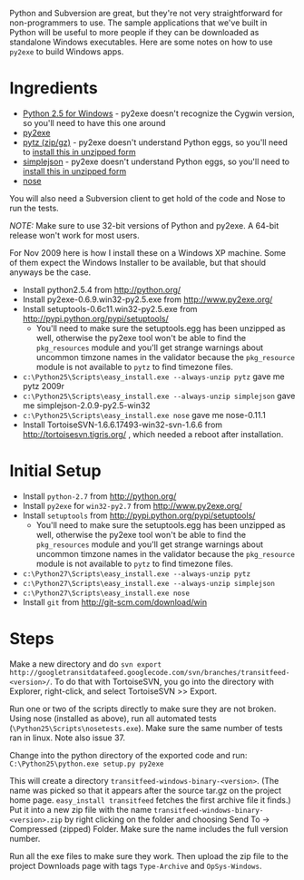Python and Subversion are great, but they're not very straightforward for non-programmers to use.  The sample applications that we've built in Python will be useful to more people if they can be downloaded as standalone Windows executables.  Here are some notes on how to use `py2exe` to build Windows apps.

# Ingredients

* [Python 2.5 for Windows](http://www.python.org/download/releases/) - py2exe doesn't recognize the Cygwin version, so you'll need to have this one around
* [py2exe](http://sourceforge.net/projects/py2exe/files/)
* [pytz (zip/gz)](http://pypi.python.org/pypi/pytz/) - py2exe doesn't understand Python eggs, so you'll need to [install this in unzipped form](http://www.py2exe.org/index.cgi/ExeWithEggs)
* [simplejson](http://pypi.python.org/pypi/simplejson/) - py2exe doesn't understand Python eggs, so you'll need to [install this in unzipped form](http://www.py2exe.org/index.cgi/ExeWithEggs)
* [nose](http://code.google.com/p/python-nose/)

You will also need a Subversion client to get hold of the code and Nose to run the tests.

*NOTE:* Make sure to use 32-bit versions of Python and py2exe.  A 64-bit release won't work for most users.

For Nov 2009 here is how I install these on a Windows XP machine. Some of them expect the Windows Installer to be available, but that should anyways be the case.

* Install python2.5.4 from http://python.org/
* Install py2exe-0.6.9.win32-py2.5.exe from http://www.py2exe.org/
* Install setuptools-0.6c11.win32-py2.5.exe from http://pypi.python.org/pypi/setuptools/
  * You'll need to make sure the setuptools.egg has been unzipped as well, otherwise the py2exe tool won't be able to find the `pkg_resources` module and you'll get strange warnings about uncommon timzone names in the validator because the `pkg_resource` module is not available to `pytz` to find timezone files.
* `c:\Python25\Scripts\easy_install.exe --always-unzip pytz` gave me pytz 2009r
* `c:\Python25\Scripts\easy_install.exe --always-unzip simplejson` gave me simplejson-2.0.9-py2.5-win32
* `c:\Python25\Scripts\easy_install.exe nose` gave me nose-0.11.1
* Install TortoiseSVN-1.6.6.17493-win32-svn-1.6.6 from http://tortoisesvn.tigris.org/ , which needed a reboot after installation.

# Initial Setup

* Install `python-2.7` from http://python.org/
* Install `py2exe` for `win32-py2.7` from http://www.py2exe.org/
* Install `setuptools` from http://pypi.python.org/pypi/setuptools/
  * You'll need to make sure the setuptools.egg has been unzipped as well, otherwise the py2exe tool won't be able to find the `pkg_resources` module and you'll get strange warnings about uncommon timzone names in the validator because the `pkg_resource` module is not available to `pytz` to find timezone files.
* `c:\Python27\Scripts\easy_install.exe --always-unzip pytz`
* `c:\Python27\Scripts\easy_install.exe --always-unzip simplejson`
* `c:\Python27\Scripts\easy_install.exe nose`
* Install `git` from http://git-scm.com/download/win

# Steps

Make a new directory and do `svn export http://googletransitdatafeed.googlecode.com/svn/branches/transitfeed-<version>/`.  To do that with TortoiseSVN, you go into the directory with Explorer, right-click, and select TortoiseSVN >> Export.

Run one or two of the scripts directly to make sure they are not broken. Using nose (installed as above), run all automated tests (`\Python25\Scripts\nosetests.exe`). Make sure the same number of tests ran in linux. Note also issue 37.

Change into the python directory of the exported code and run:
`C:\Python25\python.exe setup.py py2exe`

This will create a directory `transitfeed-windows-binary-<version>`. (The name was picked so that it appears after the source tar.gz on the project home page. `easy_install transitfeed` fetches the first archive file it finds.) Put it into a new zip file with the name `transitfeed-windows-binary-<version>.zip` by right clicking on the folder and choosing Send To -> Compressed (zipped) Folder. Make sure the name includes the full version number.

Run all the exe files to make sure they work. Then upload the zip file to the project Downloads page with tags `Type-Archive` and `OpSys-Windows`.
